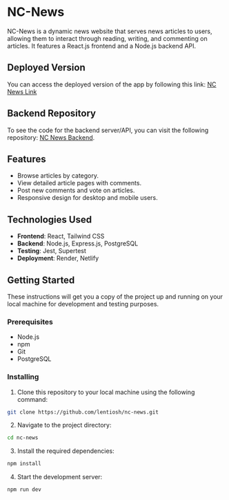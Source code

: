 # NC-News

NC-News is a dynamic news website that serves news articles to users, allowing them to interact through reading, writing, and commenting on articles. It features a React.js frontend and a Node.js backend API.

## Deployed Version

You can access the deployed version of the app by following this link: [NC News Link](https://nc-news-lentio.netlify.app/)

## Backend Repository

To see the code for the backend server/API, you can visit the following repository: [NC News Backend](https://github.com/lentiosh/be-nc-news).

## Features

- Browse articles by category.
- View detailed article pages with comments.
- Post new comments and vote on articles.
- Responsive design for desktop and mobile users.

## Technologies Used

- **Frontend**: React, Tailwind CSS
- **Backend**: Node.js, Express.js, PostgreSQL
- **Testing**: Jest, Supertest
- **Deployment**: Render, Netlify

## Getting Started

These instructions will get you a copy of the project up and running on your local machine for development and testing purposes.

### Prerequisites

- Node.js
- npm
- Git
- PostgreSQL

### Installing

1. Clone this repository to your local machine using the following command:

```bash
git clone https://github.com/lentiosh/nc-news.git
```

2. Navigate to the project directory:

```bash
cd nc-news
```

3. Install the required dependencies:

```bash
npm install
```

4. Start the development server:

```bash
npm run dev
```
